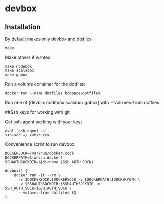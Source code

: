 # devbox

## Installation

By default makes only devbox and dotfiles

```
make
```

Make others if wanted

```
make nodebox
make scalabox
make gobox
```

Run a volume container for the dotfiles:

    docker run --name dotfiles bobpace/dotfiles

Run one of [devbox nodebox scalabox gobox] with --volumes-from dotfiles

##Ssh keys for working with git

Get ssh-agent working with your keys

    eval `ssh-agent -s`
    ssh-add ~/.ssh/*_rsa

Convenience script to run devbox:

    DOCKERSOCK=/var/run/docker.sock
    DOCKERPATH=$(which docker)
    SSHAUTHSOCKDIR=$(dirname $SSH_AUTH_SOCK)

    devbox() {
        docker run -it --rm \
          -v $DOCKERSOCK:$DOCKERSOCK -v $DOCKERPATH:$DOCKERPATH \
          -v $SSHAUTHSOCKDIR:$SSHAUTHSOCKDIR -e SSH_AUTH_SOCK=$SSH_AUTH_SOCK \
          --volumes-from dotfiles $@
    }
